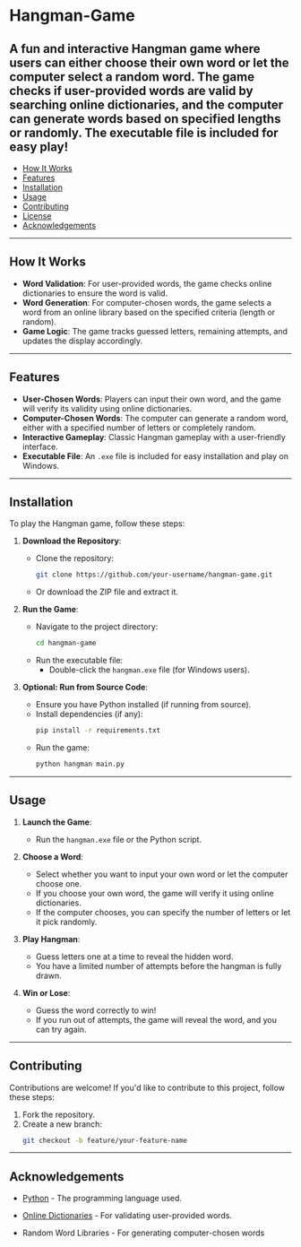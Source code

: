# Hangman-Game
A fun and interactive Hangman game where users can either choose their own word or let the computer select a random word. The game checks if user-provided words are valid by searching online dictionaries, and the computer can generate words based on specified lengths or randomly. The executable file is included for easy play!
---

- [How It Works](#how-it-works)
- [Features](#features)
- [Installation](#installation)
- [Usage](#usage)
- [Contributing](#contributing)
- [License](#license)
- [Acknowledgements](#acknowledgements)

---

## How It Works
- **Word Validation**: For user-provided words, the game checks online dictionaries to ensure the word is valid.
- **Word Generation**: For computer-chosen words, the game selects a word from an online library based on the specified criteria (length or random).
- **Game Logic**: The game tracks guessed letters, remaining attempts, and updates the display accordingly.

---

## Features
- **User-Chosen Words**: Players can input their own word, and the game will verify its validity using online dictionaries.
- **Computer-Chosen Words**: The computer can generate a random word, either with a specified number of letters or completely random.
- **Interactive Gameplay**: Classic Hangman gameplay with a user-friendly interface.
- **Executable File**: An `.exe` file is included for easy installation and play on Windows.

---
## Installation
To play the Hangman game, follow these steps:

1. **Download the Repository**:
   - Clone the repository:
     ```bash
     git clone https://github.com/your-username/hangman-game.git
     ```
   - Or download the ZIP file and extract it.

2. **Run the Game**:
   - Navigate to the project directory:
     ```bash
     cd hangman-game
     ```
   - Run the executable file:
     - Double-click the `hangman.exe` file (for Windows users).

3. **Optional: Run from Source Code**:
   - Ensure you have Python installed (if running from source).
   - Install dependencies (if any):
     ```bash
     pip install -r requirements.txt
     ```
   - Run the game:
     ```bash
     python hangman main.py
     ```

---

## Usage
1. **Launch the Game**:
   - Run the `hangman.exe` file or the Python script.

2. **Choose a Word**:
   - Select whether you want to input your own word or let the computer choose one.
   - If you choose your own word, the game will verify it using online dictionaries.
   - If the computer chooses, you can specify the number of letters or let it pick randomly.

3. **Play Hangman**:
   - Guess letters one at a time to reveal the hidden word.
   - You have a limited number of attempts before the hangman is fully drawn.

4. **Win or Lose**:
   - Guess the word correctly to win!
   - If you run out of attempts, the game will reveal the word, and you can try again.

---

## Contributing
Contributions are welcome! If you'd like to contribute to this project, follow these steps:

1. Fork the repository.
2. Create a new branch:
   ```bash
   git checkout -b feature/your-feature-name

---
## Acknowledgements
- [Python](https://www.python.org) - The programming language used.

- [Online Dictionaries](https://www.merriam-webster.com) - For validating user-provided words.

- Random Word Libraries - For generating computer-chosen words
